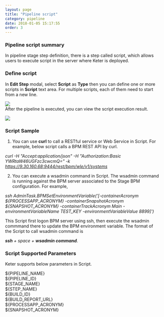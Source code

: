 ```yaml
---
layout: page
title: "Pipeline script"
category: pipeline
date: 2018-01-05 15:17:55
order: 3
---
```

### Pipeline script summary

  In pipeline stage step definition, there is a step called script, which allows users to execute script in the server where Keter is deployed.

### Define script

  In **Edit Step** modal, select **Script** as **Type** then you can define one or more scripts in **Script** text area. For multiple scripts, each of them need to start from a new line.
  
  ![][pipeline_create_script]
  <br>
  After the pipeline is executed, you can view the script execution result.
  
  ![][pipeline_script_result]  
  
### Script Sample

  1. You can use **curl** to call a RESTful service or Web Service in Script. For example, below script calls a BPM REST API by curl.
  
  *curl -H "Accept:application/json" -H "Authorization:Basic YWRtaW46UGFzc3cwcmQ=" -k https://9.30.160.68:9444/rest/bpm/wle/v1/systems*
  
  2. You can execute a wsadmin command in Script. The wsadmin command is running against the BPM server associated to the Stage BPM configuration. For example,
  
  *ssh AdminTask.BPMSetEnvironmentVariable('[-containerAcronym ${PROCESSAPP_ACRONYM} -containerSnapshotAcronym ${SNAPSHOT_ACRONYM} -containerTrackAcronym Main -environmentVariableName TEST_KEY -environmentVariableValue 8899]')*
  
  This Script first logon BPM server using ssh, then execute the wsadmin commmand there to update the BPM environment variable. The format of the Script to call wsadmin command is 

***ssh** + space + **wsadmin command***.

### Script Supported Parameters
  
  Keter supports below parameters in Script.
  
  ${PIPELINE_NAME}
  <br>
  ${PIPELINE_ID}
  <br>
  ${STAGE_NAME}
  <br>
  ${STEP_NAME}
  <br>
  ${BUILD_ID}
  <br>
  ${BUILD_REPORT_URL}
  <br>
  ${PROCESSAPP_ACRONYM}
  <br>
  ${SNAPSHOT_ACRONYM}
	
	
[pipeline_create_script]: ../images/pipeline/pipeline_create_script.png
[pipeline_script_result]: ../images/pipeline/pipeline_script_result.png 
